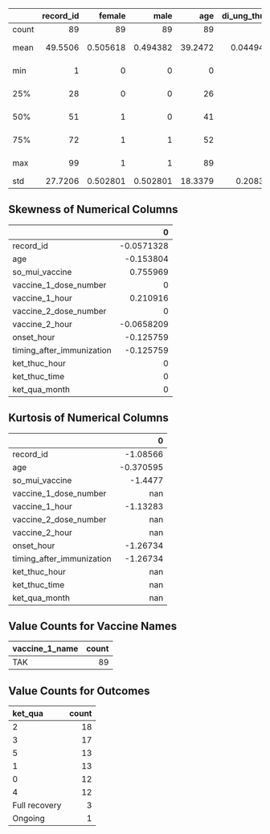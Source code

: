 |       |   record_id |    female |      male |     age |   di_ung_thuoc |   di_ung_thuc_an |   di_ung_vaccine |   di_ung_khac |   so_mui_vaccine |   vaccine_1_dose_number |   vaccine_1_hour | vaccine_1_date                |   vaccine_2_dose_number |   vaccine_2_hour | vaccine_2_date                |   onset_hour | onset_date                    |   timing_after_immunization |   phu_niem |   noi_ban |    kho_tho |         ho |   tim_tai |   tut_huyet_ap |       ngat |    co_giat |   quay_khoc |      lo_mo |   dau_bung |      bo_bu |   tieu_chay |     non_oi |       sot |       sung |       khac |   phan_ve_do_1 |   phan_ve_do_2 |   phan_ve_do_3 |   phan_ve_do_4 |   chuyen_vien |   theo_doi_nha |   tu_xu_tri_nha |   tu_nhap_vien |   ket_thuc_hour | ket_thuc_date                 |   ket_thuc_time |   ket_qua_month |
|:------|------------:|----------:|----------:|--------:|---------------:|-----------------:|-----------------:|--------------:|-----------------:|------------------------:|-----------------:|:------------------------------|------------------------:|-----------------:|:------------------------------|-------------:|:------------------------------|----------------------------:|-----------:|----------:|-----------:|-----------:|----------:|---------------:|-----------:|-----------:|------------:|-----------:|-----------:|-----------:|------------:|-----------:|----------:|-----------:|-----------:|---------------:|---------------:|---------------:|---------------:|--------------:|---------------:|----------------:|---------------:|----------------:|:------------------------------|----------------:|----------------:|
| count |     89      | 89        | 89        | 89      |     89         |       89         |       89         |     89        |        89        |                      89 |          89      | 89                            |                      29 |         29       | 29                            |      89      | 89                            |                     89      | 89         | 89        | 89         | 89         | 89        |     89         | 89         | 89         |  89         | 89         | 89         | 89         |  89         | 89         | 89        | 89         | 89         |      89        |      89        |      89        |     89         |    89         |      89        |       89        |     89         |              89 | 89                            |              89 |              89 |
| mean  |     49.5506 |  0.505618 |  0.494382 | 39.2472 |      0.0449438 |        0.0337079 |        0.0449438 |      0.123596 |         1.32584  |                       1 |          10.7753 | 2023-12-14 22:39:06.067415808 |                       2 |         11.1379  | 2024-02-09 06:37:14.482758656 |      25.2472 | 2024-01-08 12:56:37.752808960 |                     25.2472 |  0.0674157 |  0.146067 |  0.0449438 |  0.0561798 |  0.011236 |      0.0337079 |  0.0674157 |  0.0224719 |   0.0449438 |  0.0224719 |  0.0449438 |  0.0898876 |   0.0337079 |  0.0561798 |  0.224719 |  0.0224719 |  0.0561798 |       0.11236  |       0.269663 |       0.179775 |      0.0786517 |     0.0224719 |       0.157303 |        0.280899 |      0.0224719 |              42 | 2024-01-08 15:22:14.831460608 |              42 |               2 |
| min   |      1      |  0        |  0        |  0      |      0         |        0         |        0         |      0        |         1        |                       1 |           0      | 2023-01-01 00:00:00           |                       2 |          0       | 2023-03-24 00:00:00           |       0      | 2023-01-08 00:00:00           |                      0      |  0         |  0        |  0         |  0         |  0        |      0         |  0         |  0         |   0         |  0         |  0         |  0         |   0         |  0         |  0        |  0         |  0         |       0        |       0        |       0        |      0         |     0         |       0        |        0        |      0         |              42 | 2023-01-08 00:00:00           |              42 |               2 |
| 25%   |     28      |  0        |  0        | 26      |      0         |        0         |        0         |      0        |         1        |                       1 |           5      | 2023-07-06 00:00:00           |                       2 |          6       | 2023-08-26 00:00:00           |      14      | 2023-07-31 00:00:00           |                     14      |  0         |  0        |  0         |  0         |  0        |      0         |  0         |  0         |   0         |  0         |  0         |  0         |   0         |  0         |  0        |  0         |  0         |       0        |       0        |       0        |      0         |     0         |       0        |        0        |      0         |              42 | 2023-07-31 00:00:00           |              42 |               2 |
| 50%   |     51      |  1        |  0        | 41      |      0         |        0         |        0         |      0        |         1        |                       1 |          10      | 2023-10-26 00:00:00           |                       2 |         11       | 2023-12-22 00:00:00           |      26      | 2023-12-26 00:00:00           |                     26      |  0         |  0        |  0         |  0         |  0        |      0         |  0         |  0         |   0         |  0         |  0         |  0         |   0         |  0         |  0        |  0         |  0         |       0        |       0        |       0        |      0         |     0         |       0        |        0        |      0         |              42 | 2023-12-26 00:00:00           |              42 |               2 |
| 75%   |     72      |  1        |  1        | 52      |      0         |        0         |        0         |      0        |         2        |                       1 |          15      | 2024-05-29 00:00:00           |                       2 |         17       | 2024-06-30 00:00:00           |      37      | 2024-06-28 00:00:00           |                     37      |  0         |  0        |  0         |  0         |  0        |      0         |  0         |  0         |   0         |  0         |  0         |  0         |   0         |  0         |  0        |  0         |  0         |       0        |       1        |       0        |      0         |     0         |       0        |        1        |      0         |              42 | 2024-06-28 00:00:00           |              42 |               2 |
| max   |     99      |  1        |  1        | 89      |      1         |        1         |        1         |      1        |         2        |                       1 |          23      | 2024-12-30 00:00:00           |                       2 |         22       | 2025-03-24 00:00:00           |      47      | 2025-03-27 00:00:00           |                     47      |  1         |  1        |  1         |  1         |  1        |      1         |  1         |  1         |   1         |  1         |  1         |  1         |   1         |  1         |  1        |  1         |  1         |       1        |       1        |       1        |      1         |     1         |       1        |        1        |      1         |              42 | 2025-03-27 00:00:00           |              42 |               2 |
| std   |     27.7206 |  0.502801 |  0.502801 | 18.3379 |      0.208355  |        0.181499  |        0.208355  |      0.330984 |         0.471344 |                       0 |           6.7044 | nan                           |                       0 |          6.70141 | nan                           |      14.26   | nan                           |                     14.26   |  0.252161  |  0.355175 |  0.208355  |  0.231573  |  0.106    |      0.181499  |  0.252161  |  0.149052  |   0.208355  |  0.149052  |  0.208355  |  0.287641  |   0.181499  |  0.231573  |  0.419762 |  0.149052  |  0.231573  |       0.317598 |       0.446299 |       0.386176 |      0.27072   |     0.149052  |       0.366149 |        0.451985 |      0.149052  |               0 | nan                           |               0 |               0 |


## Skewness of Numerical Columns
|                           |          0 |
|:--------------------------|-----------:|
| record_id                 | -0.0571328 |
| age                       | -0.153804  |
| so_mui_vaccine            |  0.755969  |
| vaccine_1_dose_number     |  0         |
| vaccine_1_hour            |  0.210916  |
| vaccine_2_dose_number     |  0         |
| vaccine_2_hour            | -0.0658209 |
| onset_hour                | -0.125759  |
| timing_after_immunization | -0.125759  |
| ket_thuc_hour             |  0         |
| ket_thuc_time             |  0         |
| ket_qua_month             |  0         |

## Kurtosis of Numerical Columns
|                           |          0 |
|:--------------------------|-----------:|
| record_id                 |  -1.08566  |
| age                       |  -0.370595 |
| so_mui_vaccine            |  -1.4477   |
| vaccine_1_dose_number     | nan        |
| vaccine_1_hour            |  -1.13283  |
| vaccine_2_dose_number     | nan        |
| vaccine_2_hour            | nan        |
| onset_hour                |  -1.26734  |
| timing_after_immunization |  -1.26734  |
| ket_thuc_hour             | nan        |
| ket_thuc_time             | nan        |
| ket_qua_month             | nan        |

## Value Counts for Vaccine Names
| vaccine_1_name   |   count |
|:-----------------|--------:|
| TAK              |      89 |

## Value Counts for Outcomes
| ket_qua       |   count |
|:--------------|--------:|
| 2             |      18 |
| 3             |      17 |
| 5             |      13 |
| 1             |      13 |
| 0             |      12 |
| 4             |      12 |
| Full recovery |       3 |
| Ongoing       |       1 |
